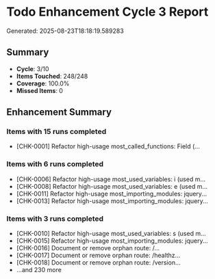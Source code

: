 # Todo Enhancement Cycle 3 Report

Generated: 2025-08-23T18:18:19.589283

## Summary

- **Cycle**: 3/10
- **Items Touched**: 248/248
- **Coverage**: 100.0%
- **Missed Items**: 0

## Enhancement Summary

### Items with 15 runs completed

- [CHK-0001] Refactor high-usage most_called_functions: Field (...

### Items with 6 runs completed

- [CHK-0006] Refactor high-usage most_used_variables: i (used m...
- [CHK-0008] Refactor high-usage most_used_variables: e (used m...
- [CHK-0011] Refactor high-usage most_importing_modules: jquery...
- [CHK-0013] Refactor high-usage most_importing_modules: jquery...

### Items with 3 runs completed

- [CHK-0010] Refactor high-usage most_used_variables: s (used m...
- [CHK-0015] Refactor high-usage most_importing_modules: jquery...
- [CHK-0016] Document or remove orphan route: /...
- [CHK-0017] Document or remove orphan route: /healthz...
- [CHK-0018] Document or remove orphan route: /version...
- ...and 230 more

